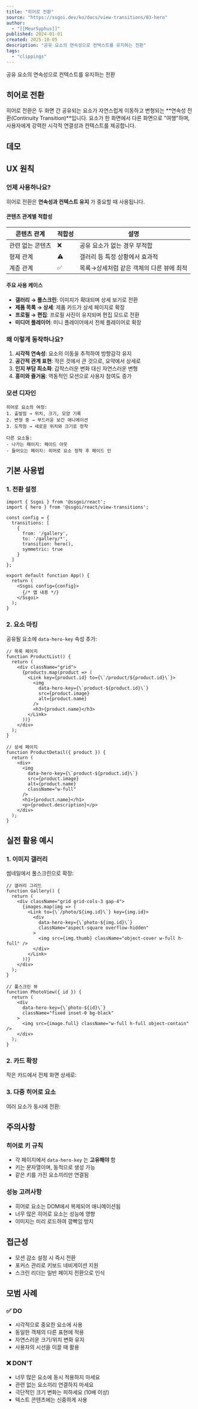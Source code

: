 ```yaml
---
title: "히어로 전환"
source: "https://ssgoi.dev/ko/docs/view-transitions/03-hero"
author:
  - "[[MeurSyphus]]"
published: 2024-01-01
created: 2025-10-05
description: "공유 요소의 연속성으로 컨텍스트를 유지하는 전환"
tags:
  - "clippings"
---
```

공유 요소의 연속성으로 컨텍스트를 유지하는 전환

## 히어로 전환

히어로 전환은 두 화면 간 공유되는 요소가 자연스럽게 이동하고 변형되는 \*\*연속성 전환(Continuity Transition)\*\*입니다. 요소가 한 화면에서 다른 화면으로 "여행"하며, 사용자에게 강력한 시각적 연결성과 컨텍스트를 제공합니다.

## 데모

## UX 원칙

### 언제 사용하나요?

히어로 전환은 **연속성과 컨텍스트 유지** 가 중요할 때 사용됩니다.

#### 콘텐츠 관계별 적합성

| 콘텐츠 관계 | 적합성 | 설명 |
| --- | --- | --- |
| 관련 없는 콘텐츠 | ❌ | 공유 요소가 없는 경우 부적합 |
| 형제 관계 | ⚠️ | 갤러리 등 특정 상황에서 효과적 |
| 계층 관계 | ✅ | 목록→상세처럼 같은 객체의 다른 뷰에 최적 |

#### 주요 사용 케이스

- **갤러리 → 풀스크린**: 이미지가 확대되며 상세 보기로 전환
- **제품 목록 → 상세**: 제품 카드가 상세 페이지로 확장
- **프로필 → 편집**: 프로필 사진이 유지되며 편집 모드로 전환
- **미디어 플레이어**: 미니 플레이어에서 전체 플레이어로 확장

### 왜 이렇게 동작하나요?

1. **시각적 연속성**: 요소의 이동을 추적하여 방향감각 유지
2. **공간적 관계 표현**: 작은 것에서 큰 것으로, 요약에서 상세로
3. **인지 부담 최소화**: 갑작스러운 변화 대신 자연스러운 변형
4. **흥미와 즐거움**: 역동적인 모션으로 사용자 참여도 증가

### 모션 디자인

```
히어로 요소의 여정:
1. 출발점 → 위치, 크기, 모양 기록
2. 변형 중 → 부드러운 보간 애니메이션
3. 도착점 → 새로운 위치와 크기로 정착

다른 요소들:
- 나가는 페이지: 페이드 아웃
- 들어오는 페이지: 히어로 요소 정착 후 페이드 인
```

## 기본 사용법

### 1\. 전환 설정

```tsx
import { Ssgoi } from '@ssgoi/react';
import { hero } from '@ssgoi/react/view-transitions';

const config = {
  transitions: [
    {
      from: '/gallery',
      to: '/gallery/*',
      transition: hero(),
      symmetric: true
    }
  ]
};

export default function App() {
  return (
    <Ssgoi config={config}>
      {/* 앱 내용 */}
    </Ssgoi>
  );
}
```

### 2\. 요소 마킹

공유될 요소에 `data-hero-key` 속성 추가:

```tsx
// 목록 페이지
function ProductList() {
  return (
    <div className="grid">
      {products.map(product => (
        <Link key={product.id} to={\`/product/${product.id}\`}>
          <img 
            data-hero-key={\`product-${product.id}\`}
            src={product.image}
            alt={product.name}
          />
          <h3>{product.name}</h3>
        </Link>
      ))}
    </div>
  );
}

// 상세 페이지
function ProductDetail({ product }) {
  return (
    <div>
      <img 
        data-hero-key={\`product-${product.id}\`}
        src={product.image}
        alt={product.name}
        className="w-full"
      />
      <h1>{product.name}</h1>
      <p>{product.description}</p>
    </div>
  );
}
```

## 실전 활용 예시

### 1\. 이미지 갤러리

썸네일에서 풀스크린으로 확장:

```tsx
// 갤러리 그리드
function Gallery() {
  return (
    <div className="grid grid-cols-3 gap-4">
      {images.map(img => (
        <Link to={\`/photo/${img.id}\`} key={img.id}>
          <div 
            data-hero-key={\`photo-${img.id}\`}
            className="aspect-square overflow-hidden"
          >
            <img src={img.thumb} className="object-cover w-full h-full" />
          </div>
        </Link>
      ))}
    </div>
  );
}

// 풀스크린 뷰
function PhotoView({ id }) {
  return (
    <div 
      data-hero-key={\`photo-${id}\`}
      className="fixed inset-0 bg-black"
    >
      <img src={image.full} className="w-full h-full object-contain" />
    </div>
  );
}
```

### 2\. 카드 확장

작은 카드에서 전체 화면 상세로:

### 3\. 다중 히어로 요소

여러 요소가 동시에 전환:

## 주의사항

### 히어로 키 규칙

- 각 페이지에서 `data-hero-key` 는 **고유해야** 함
- 키는 문자열이며, 동적으로 생성 가능
- 같은 키를 가진 요소끼리만 연결됨

### 성능 고려사항

- 히어로 요소는 DOM에서 복제되어 애니메이션됨
- 너무 많은 히어로 요소는 성능에 영향
- 이미지는 미리 로드하여 깜빡임 방지

## 접근성

- 모션 감소 설정 시 즉시 전환
- 포커스 관리로 키보드 네비게이션 지원
- 스크린 리더는 일반 페이지 전환으로 인식

## 모범 사례

### ✅ DO

- 시각적으로 중요한 요소에 사용
- 동일한 객체의 다른 표현에 적용
- 자연스러운 크기/위치 변화 유지
- 사용자의 시선을 이끌 때 활용

### ❌ DON'T

- 너무 많은 요소에 동시 적용하지 마세요
- 관련 없는 요소끼리 연결하지 마세요
- 극단적인 크기 변화는 피하세요 (10배 이상)
- 텍스트 콘텐츠에는 신중하게 사용